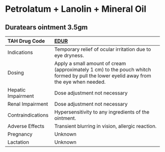 # Petrolatum + Lanolin + Mineral Oil

## Duratears ointment 3.5gm

| TAH Drug Code      | [EDUR](https://www.tahsda.org.tw/drugs/hissearch.php?drug_code=EDUR)                                                                  |
|:-------------------|:--------------------------------------------------------------------------------------------------------------------------------------|
| Indications        | Temporary relief of ocular irritation due to eye dryness.                                                                             |
| Dosing             | Apply a small amount of cream (approximately 1 cm) to the pouch whitch formed by pull the lower eyelid away from the eye when needed. |
| Hepatic Impairment | Dose adjustment not necessary                                                                                                         |
| Renal Impairment   | Dose adjustment not necessary                                                                                                         |
| Contraindications  | Hypersensitivity to any ingredients of the ointment.                                                                                  |
| Adverse Effects    | Transient blurring in vision, allergic reaction.                                                                                      |
| Pregnancy          | Unknown                                                                                                                               |
| Lactation          | Unknown                                                                                                                               |

